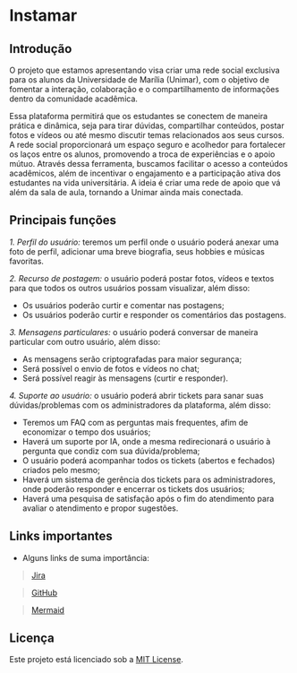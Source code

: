 # Instamar
## Introdução
O projeto que estamos apresentando visa criar uma rede social exclusiva para os alunos da Universidade de Marília (Unimar), com o objetivo de fomentar a interação, colaboração e o compartilhamento de informações dentro da comunidade acadêmica. 

Essa plataforma permitirá que os estudantes se conectem de maneira prática e dinâmica, seja para tirar dúvidas, compartilhar conteúdos, postar fotos e vídeos ou até mesmo discutir temas relacionados aos seus cursos. A rede social proporcionará um espaço seguro e acolhedor para fortalecer os laços entre os alunos, promovendo a troca de experiências e o apoio mútuo. Através dessa ferramenta, buscamos facilitar o acesso a conteúdos acadêmicos, além de incentivar o engajamento e a participação ativa dos estudantes na vida universitária. A ideia é criar uma rede de apoio que vá além da sala de aula, tornando a Unimar ainda mais conectada.

## Principais funções

*1. Perfil do usuário:* teremos um perfil onde o usuário poderá anexar uma foto de perfil, adicionar uma breve biografia, seus hobbies e músicas favoritas.

*2. Recurso de postagem:* o usuário poderá postar fotos, vídeos e textos para que todos os outros usuários possam visualizar, além disso:
* Os usuários poderão curtir e comentar nas postagens;
* Os usuários poderão curtir e responder os comentários das postagens.

*3. Mensagens particulares:* o usuário poderá conversar de maneira particular com outro usuário, além disso:
* As mensagens serão criptografadas para maior segurança;
* Será possível o envio de fotos e vídeos no chat;
* Será possível reagir às mensagens (curtir e responder).

*4. Suporte ao usuário:* o usuário poderá abrir tickets para sanar suas dúvidas/problemas com os administradores da plataforma, além disso:
* Teremos um FAQ com as perguntas mais frequentes, afim de economizar o tempo dos usuários;
* Haverá um suporte por IA, onde a mesma redirecionará o usuário à pergunta que condiz com sua dúvida/problema;
* O usuário poderá acompanhar todos os tickets (abertos e fechados) criados pelo mesmo;
* Haverá um sistema de gerência dos tickets para os administradores, onde poderão responder e encerrar os tickets dos usuários;
* Haverá uma pesquisa de satisfação após o fim do atendimento para avaliar o atendimento e propor sugestões.

## Links importantes
- Alguns links de suma importância:
> [Jira](instamar.atlassian.net/jira/software/projetcs/IA/boards/67)

> [GitHub](https://github.com/JoaoVitat/insta-mar)

> [Mermaid](https://www.mermaidchart.com/play#pako:eNqNkUsKwjAQQK8SsvKDottu9QBu3HUzJkMZaBKYxCJI79Kz9GQmbcVIKTqbhDefvDBPqZxGWUhVg_dngorBlFbEGIi4-jswOfEcYYot2SBIZ8AHJlsJ6wzOKRqgOsOKCfjifFitc3rnQF-4LW0uklJ_WdRYodUwT5CBCs2cN6TRZRg0KXIW-BT_Y0P6_pfqJ5-cNSwIf7r_0g74CLkFaorNS7PHlxcHt-PxXl4pj6UUu128HPb7TbxncoVArxgb_NkzPVqItKypfFjLYm3fFX3HqPCGsn0BtNC2_g)

## Licença
Este projeto está licenciado sob a [MIT License](LICENSE).